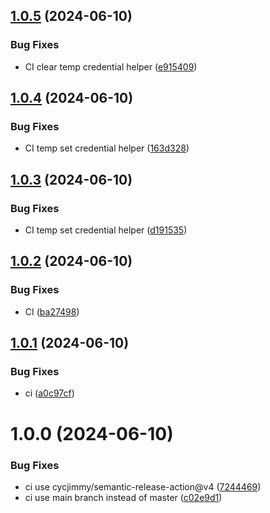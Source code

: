## [1.0.5](https://github.com/prossel/Unity-UDP-RS485-Relays/compare/v1.0.4...v1.0.5) (2024-06-10)


### Bug Fixes

* CI clear temp credential helper ([e915409](https://github.com/prossel/Unity-UDP-RS485-Relays/commit/e9154099996e7d01ddf113a62c01e8d69aad4675))

## [1.0.4](https://github.com/prossel/Unity-UDP-RS485-Relays/compare/v1.0.3...v1.0.4) (2024-06-10)


### Bug Fixes

* CI temp set credential helper ([163d328](https://github.com/prossel/Unity-UDP-RS485-Relays/commit/163d328e3c9ff63a40ce581eab07d314438fdc01))

## [1.0.3](https://github.com/prossel/Unity-UDP-RS485-Relays/compare/v1.0.2...v1.0.3) (2024-06-10)


### Bug Fixes

* CI temp set credential helper ([d191535](https://github.com/prossel/Unity-UDP-RS485-Relays/commit/d191535c64e505474541e1ec0d3aee89ea5aa625))

## [1.0.2](https://github.com/prossel/Unity-UDP-RS485-Relays/compare/v1.0.1...v1.0.2) (2024-06-10)


### Bug Fixes

* CI ([ba27498](https://github.com/prossel/Unity-UDP-RS485-Relays/commit/ba27498fce434ae96512108dd8825394cd78c389))

## [1.0.1](https://github.com/prossel/Unity-UDP-RS485-Relays/compare/v1.0.0...v1.0.1) (2024-06-10)


### Bug Fixes

* ci ([a0c97cf](https://github.com/prossel/Unity-UDP-RS485-Relays/commit/a0c97cf7d7167273560d142b9349561517f83742))

# 1.0.0 (2024-06-10)


### Bug Fixes

* ci use cycjimmy/semantic-release-action@v4 ([7244469](https://github.com/prossel/Unity-UDP-RS485-Relays/commit/724446900f079a590f937af1d436632a6f4eaf7a))
* ci use main branch instead of master ([c02e9d1](https://github.com/prossel/Unity-UDP-RS485-Relays/commit/c02e9d110de2e898fb3ddea5ca6a0382e6473574))
